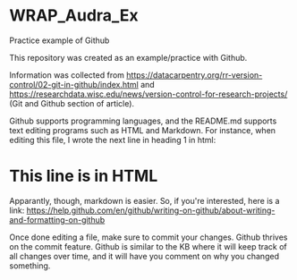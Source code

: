 # WRAP_Audra_Ex
Practice example of Github

This repository was created as an example/practice with Github. 

Information was collected from https://datacarpentry.org/rr-version-control/02-git-in-github/index.html and 
https://researchdata.wisc.edu/news/version-control-for-research-projects/ (Git and Github section of article).

Github supports programming languages, and the README.md supports text editing programs such as HTML and Markdown. For instance, when editing this file, I wrote the next line in heading 1 in html:
<h1> This line is in HTML </h1>

Apparantly, though, markdown is easier. So, if you're interested, here is a link: https://help.github.com/en/github/writing-on-github/about-writing-and-formatting-on-github

Once done editing a file, make sure to commit your changes. Github thrives on the commit feature. Github is similar to the KB where it will keep track of all changes over time, and it will have you comment on why you changed something.
